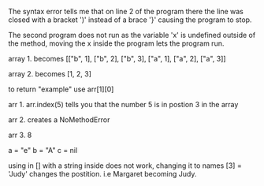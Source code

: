 The syntax error tells me that on line 2 of the program there the line was closed with a bracket ')' instead of a brace '}' causing the program to stop.

The second program does not run as the variable 'x' is undefined outside of the method, moving the x inside the program lets the program run. 

array 1. becomes [["b", 1], ["b", 2], ["b", 3], ["a", 1], ["a", 2], ["a", 3]] 

array 2. becomes [1, 2, 3]

to return "example" use arr[1][0]

arr 1. arr.index(5) tells you that the number 5 is in postion 3 in the array

arr 2. creates a NoMethodError

arr 3. 8

a = "e"
b = "A"
c = nil

using in [] with a string inside does not work, changing it to names [3] = 'Judy' changes the postition. i.e Margaret becoming Judy. 
